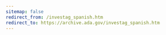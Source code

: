 ```yaml
---
sitemap: false 
redirect_from: /investag_spanish.htm 
redirect_to: https://archive.ada.gov/investag_spanish.htm 
---
```

